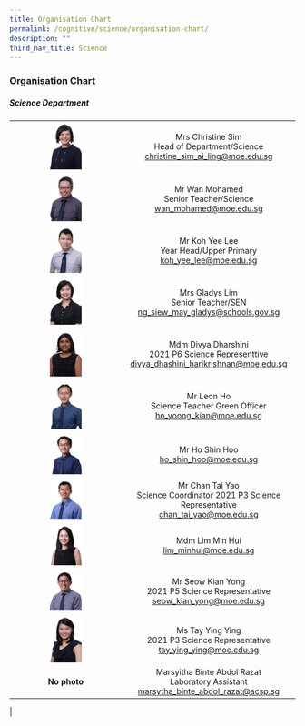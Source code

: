 ```yaml
---
title: Organisation Chart
permalink: /cognitive/science/organisation-chart/
description: ""
third_nav_title: Science
---
```

### **Organisation Chart**

##### **Science Department**

|  |  |
|:---:|:---:|
| <img src="/images/sci1.jpg" style="width:30%"> | Mrs Christine Sim <br> Head of Department/Science <br> [christine_sim_ai_ling@moe.edu.sg](mailto:christine_sim_ai_ling@moe.edu.sg) |
| <img src="/images/sci2.jpg" style="width:30%"> | Mr Wan Mohamed <br>Senior Teacher/Science <br> [wan_mohamed@moe.edu.sg](mailto:wan_mohamed@moe.edu.sg)  |
| <img src="/images/sci3.jpg" style="width:30%"> | Mr Koh Yee Lee <br>Year Head/Upper Primary <br> [koh_yee_lee@moe.edu.sg](mailto:koh_yee_lee@moe.edu.sg) |
| <img src="/images/sci4.jpg" style="width:30%"> |  Mrs Gladys Lim <br> Senior Teacher/SEN <br>  [ng_siew_may_gladys@schools.gov.sg](mailto:ng_siew_may_gladys@schools.gov.sg) |
| <img src="/images/sci5.jpg" style="width:30%"> | Mdm Divya Dharshini <br> 2021 P6 Science Representtive <br> [divya_dhashini_harikrishnan@moe.edu.sg](mailto:divya_dhashini_harikrishnan@moe.edu.sg)  |
| <img src="/images/sci6.jpg" style="width:30%"> | Mr Leon Ho <br> Science Teacher Green Officer<br>  [ho_yoong_kian@moe.edu.sg](mailto:ho_yoong_kian@moe.edu.sg) |
| <img src="/images/sci7.jpg" style="width:30%"> |  Mr Ho Shin Hoo <br> [ho_shin_hoo@moe.edu.sg](mailto:ho_shin_hoo@moe.edu.sg) |
| <img src="/images/sci8.jpg" style="width:30%"> | Mr Chan Tai Yao <br> Science Coordinator 2021 P3 Science Representative <br>  [chan_tai_yao@moe.edu.sg](mailto:chan_tai_yao@moe.edu.sg) |
| <img src="/images/sci9.jpg" style="width:30%"> | Mdm Lim Min Hui <br> [lim_minhui@moe.edu.sg](mailto:lim_minhui@moe.edu.sg) |
| <img src="/images/sci10.jpg" style="width:30%"> | Mr Seow Kian Yong <br> 2021 P5 Science Representative <br> [seow_kian_yong@moe.edu.sg](mailto:seow_kian_yong@moe.edu.sg) |
| <img src="/images/sci11.jpg" style="width:30%"> | Ms Tay Ying Ying <br> 2021 P3 Science Representative <br>  [tay_ying_ying@moe.edu.sg](mailto:tay_ying_ying@moe.edu.sg) |
| **No photo** | Marsyitha Binte Abdol Razat <br> Laboratory Assistant <br> [marsytha_binte_abdol_razat@acsp.sg](mailto:marsytha_binte_abdol_razat@acsp.sg) |
| 